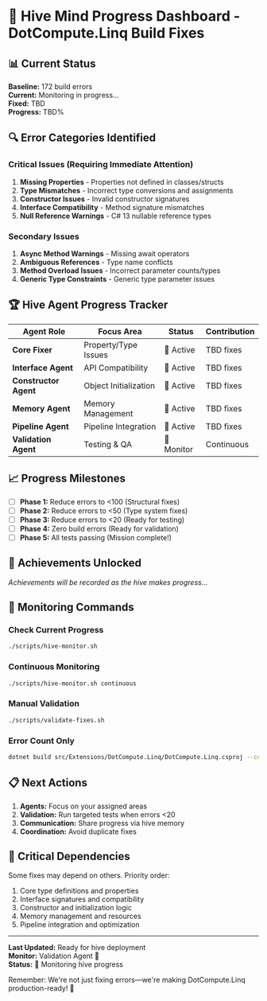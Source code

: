 # 🎯 Hive Mind Progress Dashboard - DotCompute.Linq Build Fixes

## 📊 Current Status

**Baseline:** 172 build errors  
**Current:** Monitoring in progress...  
**Fixed:** TBD  
**Progress:** TBD%  

## 🔍 Error Categories Identified

### Critical Issues (Requiring Immediate Attention)
1. **Missing Properties** - Properties not defined in classes/structs
2. **Type Mismatches** - Incorrect type conversions and assignments
3. **Constructor Issues** - Invalid constructor signatures
4. **Interface Compatibility** - Method signature mismatches
5. **Null Reference Warnings** - C# 13 nullable reference types

### Secondary Issues
1. **Async Method Warnings** - Missing await operators
2. **Ambiguous References** - Type name conflicts
3. **Method Overload Issues** - Incorrect parameter counts/types
4. **Generic Type Constraints** - Generic type parameter issues

## 🏆 Hive Agent Progress Tracker

| Agent Role | Focus Area | Status | Contribution |
|------------|------------|---------|--------------|
| **Core Fixer** | Property/Type Issues | 🔄 Active | TBD fixes |
| **Interface Agent** | API Compatibility | 🔄 Active | TBD fixes |
| **Constructor Agent** | Object Initialization | 🔄 Active | TBD fixes |
| **Memory Agent** | Memory Management | 🔄 Active | TBD fixes |
| **Pipeline Agent** | Pipeline Integration | 🔄 Active | TBD fixes |
| **Validation Agent** | Testing & QA | 🔄 Monitor | Continuous |

## 📈 Progress Milestones

- [ ] **Phase 1:** Reduce errors to <100 (Structural fixes)
- [ ] **Phase 2:** Reduce errors to <50 (Type system fixes)  
- [ ] **Phase 3:** Reduce errors to <20 (Ready for testing)
- [ ] **Phase 4:** Zero build errors (Ready for validation)
- [ ] **Phase 5:** All tests passing (Mission complete!)

## 🎉 Achievements Unlocked

*Achievements will be recorded as the hive makes progress...*

## 🔧 Monitoring Commands

### Check Current Progress
```bash
./scripts/hive-monitor.sh
```

### Continuous Monitoring
```bash
./scripts/hive-monitor.sh continuous
```

### Manual Validation
```bash
./scripts/validate-fixes.sh
```

### Error Count Only
```bash
dotnet build src/Extensions/DotCompute.Linq/DotCompute.Linq.csproj --configuration Release 2>&1 | grep -c "error CS"
```

## 📋 Next Actions

1. **Agents:** Focus on your assigned areas
2. **Validation:** Run targeted tests when errors <20
3. **Communication:** Share progress via hive memory
4. **Coordination:** Avoid duplicate fixes

## 🚨 Critical Dependencies

Some fixes may depend on others. Priority order:
1. Core type definitions and properties
2. Interface signatures and compatibility  
3. Constructor and initialization logic
4. Memory management and resources
5. Pipeline integration and optimization

---

**Last Updated:** Ready for hive deployment  
**Monitor:** Validation Agent 🤖  
**Status:** 🔄 Monitoring hive progress  

Remember: We're not just fixing errors—we're making DotCompute.Linq production-ready! 🚀